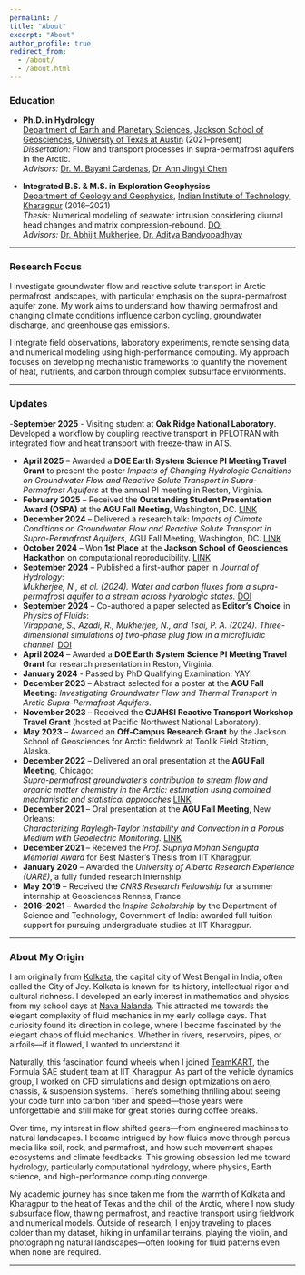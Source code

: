 ```yaml
---
permalink: /
title: "About"
excerpt: "About"
author_profile: true
redirect_from: 
  - /about/
  - /about.html
---
```


### Education
- **Ph.D. in Hydrology**  
  [Department of Earth and Planetary Sciences](https://eps.jsg.utexas.edu/), [Jackson School of Geosciences](https://www.jsg.utexas.edu/), [University of Texas at Austin](https://www.utexas.edu/) (2021–present)  
  *Dissertation:* Flow and transport processes in supra-permafrost aquifers in the Arctic.  
  *Advisors:* [Dr. M. Bayani Cardenas](https://www.jsg.utexas.edu/researcher/bayani_cardenas/), [Dr. Ann Jingyi Chen](https://oden.utexas.edu/people/directory/Ann-Chen/)

- **Integrated B.S. & M.S. in Exploration Geophysics**  
  [Department of Geology and Geophysics](https://www.iitkgp.ac.in/department/GG), [Indian Institute of Technology, Kharagpur](http://www.iitkgp.ac.in/) (2016–2021)  
  *Thesis:* Numerical modeling of seawater intrusion considering diurnal head changes and matrix compression-rebound. [DOI](http://dx.doi.org/10.13140/RG.2.2.15345.25443)  
  *Advisors:* [Dr. Abhijit Mukherjee](https://www.iitkgp.ac.in/department/GG/faculty/gg-abhijit), [Dr. Aditya Bandyopadhyay](https://www.iitkgp.ac.in/department/ME/faculty/me-aditya)

---

### Research Focus
I investigate groundwater flow and reactive solute transport in Arctic permafrost landscapes, with particular emphasis on the supra-permafrost aquifer zone. My work aims to understand how thawing permafrost and changing climate conditions influence carbon cycling, groundwater discharge, and greenhouse gas emissions.

I integrate field observations, laboratory experiments, remote sensing data, and numerical modeling using high-performance computing. My approach focuses on developing mechanistic frameworks to quantify the movement of heat, nutrients, and carbon through complex subsurface environments.

---

### Updates
-**September 2025** - Visiting student at **Oak Ridge National Laboratory**. Developed a workflow by coupling reactive transport in PFLOTRAN with integrated flow and heat transport with freeze-thaw in ATS. 
- **April 2025** – Awarded a **DOE Earth System Science PI Meeting Travel Grant** to present the poster *Impacts of Changing Hydrologic Conditions on Groundwater Flow and Reactive Solute Transport in Supra-Permafrost Aquifers* at the annual PI meeting in Reston, Virginia.
- **February 2025** – Received the **Outstanding Student Presentation Award (OSPA)** at the **AGU Fall Meeting**, Washington, DC. [LINK](https://www.jsg.utexas.edu/news/2025/04/phd-student-wins-agu-outstanding-presentation-award/)
- **December 2024** – Delivered a research talk: *Impacts of Climate Conditions on Groundwater Flow and Reactive Solute Transport in Supra-Permafrost Aquifers*, AGU Fall Meeting, Washington, DC. [LINK](https://agu.confex.com/agu/agu24/meetingapp.cgi/Paper/1553245)
- **October 2024** – Won **1st Place** at the **Jackson School of Geosciences Hackathon** on computational reproducibility. [LINK](https://www.jsg.utexas.edu/geoscience-hackathon/past-hackathons/)
- **September 2024** – Published a first-author paper in *Journal of Hydrology*:  
  *Mukherjee, N., et al. (2024). Water and carbon fluxes from a supra-permafrost aquifer to a stream across hydrologic states.* [DOI](https://doi.org/10.1016/j.jhydrol.2024.132285)
- **September 2024** – Co-authored a paper selected as **Editor’s Choice** in *Physics of Fluids*:  
  *Virappane, S., Azadi, R., Mukherjee, N., and Tsai, P. A. (2024). Three-dimensional simulations of two-phase plug flow in a microfluidic channel.* [DOI](https://doi.org/10.1063/5.0220101)
- **April 2024** – Awarded a **DOE Earth System Science PI Meeting Travel Grant** for research presentation in Reston, Virginia.
- **January 2024** - Passed by PhD Qualifying Examination. YAY! 
- **December 2023** – Abstract selected for a poster at the **AGU Fall Meeting**: *Investigating Groundwater Flow and Thermal Transport in Arctic Supra-Permafrost Aquifers*.
- **November 2023** – Received the **CUAHSI Reactive Transport Workshop Travel Grant** (hosted at Pacific Northwest National Laboratory).
- **May 2023** – Awarded an **Off-Campus Research Grant** by the Jackson School of Geosciences for Arctic fieldwork at Toolik Field Station, Alaska.
- **December 2022** – Delivered an oral presentation at the **AGU Fall Meeting**, Chicago:  
  *Supra-permafrost groundwater’s contribution to stream flow and organic matter chemistry in the Arctic: estimation using combined mechanistic and statistical approaches* [LINK](https://agu.confex.com/agu/fm22/meetingapp.cgi/Paper/1128202) 
- **December 2021** – Oral presentation at the **AGU Fall Meeting**, New Orleans:  
  *Characterizing Rayleigh-Taylor Instability and Convection in a Porous Medium with Geoelectric Monitoring.* [LINK](https://agu.confex.com/agu/fm21/meetingapp.cgi/Paper/973634)
- **December 2021** – Received the *Prof. Supriya Mohan Sengupta Memorial Award* for Best Master’s Thesis from IIT Kharagpur.
- **January 2020** – Awarded the *University of Alberta Research Experience (UARE)*, a fully funded research internship.
- **May 2019** – Received the *CNRS Research Fellowship* for a summer internship at Geosciences Rennes, France.
- **2016–2021** – Awarded the *Inspire Scholarship* by the Department of Science and Technology, Government of India: awarded full tuition support for pursuing undergraduate studies at IIT Kharagpur.

---

### About My Origin
I am originally from [Kolkata](https://en.wikipedia.org/wiki/Kolkata), the capital city of West Bengal in India, often called the City of Joy. Kolkata is known for its history, intellectual rigor and cultural richness. I developed an early interest in mathematics and physics from my school days at [Nava Nalanda](https://navanalanda.org.in/). This attracted me towards the elegant complexity of fluid mechanics in my early college days. That curiosity found its direction in college, where I became fascinated by the elegant chaos of fluid mechanics. Whether in rivers, reservoirs, pipes, or airfoils—if it flowed, I wanted to understand it.  

Naturally, this fascination found wheels when I joined [TeamKART](https://teamkart.org/), the Formula SAE student team at IIT Kharagpur. As part of the vehicle dynamics group, I worked on CFD simulations and design optimizations on aero, chassis, & suspension systems. There’s something thrilling about seeing your code turn into carbon fiber and speed—those years were unforgettable and still make for great stories during coffee breaks.  

Over time, my interest in flow shifted gears—from engineered machines to natural landscapes. I became intrigued by how fluids move through porous media like soil, rock, and permafrost, and how such movement shapes ecosystems and climate feedbacks. This growing obsession led me toward hydrology, particularly computational hydrology, where physics, Earth science, and high-performance computing converge.  

My academic journey has since taken me from the warmth of Kolkata and Kharagpur to the heat of Texas and the chill of the Arctic, where I now study subsurface flow, thawing permafrost, and reactive transport using fieldwork and numerical models. Outside of research, I enjoy traveling to places colder than my dataset, hiking in unfamiliar terrains, playing the violin, and photographing natural landscapes—often looking for fluid patterns even when none are required.

---


